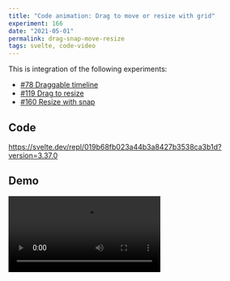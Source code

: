 ```yaml
---
title: "Code animation: Drag to move or resize with grid"
experiment: 166
date: "2021-05-01"
permalink: drag-snap-move-resize
tags: svelte, code-video
---
```


This is integration of the following experiments:

- [#78 Draggable timeline](/posts/draggable-timeline)
- [#119 Drag to resize](/posts/drag-to-resize)
- [#160 Resize with snap](/posts/resize-with-snap)

## Code

https://svelte.dev/repl/019b68fb023a44b3a8427b3538ca3b1d?version=3.37.0

## Demo

<video src="https://res.cloudinary.com/dzwnkx0mk/video/upload/v1619875518/1000experiments.dev/drag-move-resize-snap_awcuj1.mp4" controls/>
